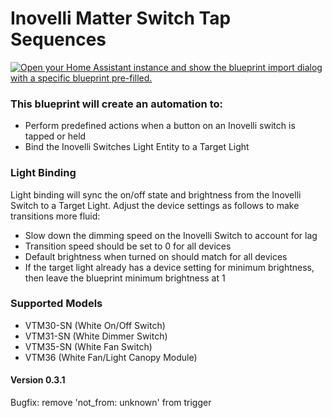 # Inovelli Matter Switch Tap Sequences
[![Open your Home Assistant instance and show the blueprint import dialog with a specific blueprint pre-filled.](https://my.home-assistant.io/badges/blueprint_import.svg)](https://my.home-assistant.io/redirect/blueprint_import/?blueprint_url=https%3A%2F%2Fgithub.com%2Fjay-kub%2Finovelli-matter-switch-tap-sequences%2Fblob%2Fmain%2Finovelli-matter-switch-tap-sequences.yaml)
### This blueprint will create an automation to:
- Perform predefined actions when a button on an Inovelli switch is tapped or held
- Bind the Inovelli Switches Light Entity to a Target Light
### Light Binding
 Light binding will sync the on/off state and brightness from the Inovelli Switch to a Target Light.
 Adjust the device settings as follows to make transitions more fluid:
 - Slow down the dimming speed on the Inovelli Switch to account for lag
 - Transition speed should be set to 0 for all devices
 - Default brightness when turned on should match for all devices
 - If the target light already has a device setting for minimum brightness, then leave the blueprint minimum brightness at 1
### Supported Models
- VTM30-SN (White On/Off Switch)
- VTM31-SN (White Dimmer Switch)
- VTM35-SN (White Fan Switch)
- VTM36 (White Fan/Light Canopy Module)
#### Version 0.3.1
Bugfix: remove 'not_from: unknown' from trigger
